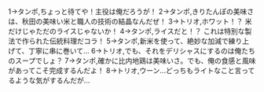 1→タンポ,ちょっと待てや！主役は俺だろうが！
2→タンポ,きりたんぽの美味さは、秋田の美味い米と職人の技術の結晶なんだぜ！
3→トリオ,ホワット！？ 米だけじゃただのライスじゃないか！
4→タンポ,ライスだと！？ これは特別な製法で作られた伝統料理だコラ！
5→タンポ,新米を使って、絶妙な加減で練り上げて、丁寧に串に巻いて...
6→トリオ,でも、それをデリシャスにするのは俺たちのスープでしょ？
7→タンポ,確かに比内地鶏は美味いさ。でも、俺の食感と風味があってこそ完成するんだよ！
8→トリオ,ウーン...どっちもライトなこと言ってるような気がするんだが...
